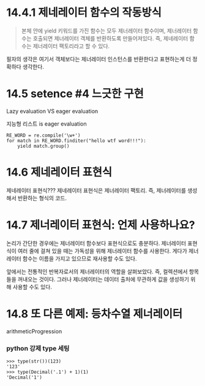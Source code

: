 # 14.4.1 제네레이터 함수의 작동방식


> 본체 안에 yield 키워드를 가진 함수는 모두 제너레이터 함수이며, 제너레이터 함수는 호출되면 제너레이터 객체를 반환하도록 만들어져있다. 즉, 제네레이터 함수는 제너레이터 팩토리라고 할 수 있다.

필자의 생각은 여기서 객체보다는 제너레이터 인스턴스를 반환한다고 표현하는게 더 정확하다 생각한다.


# 14.5 setence #4 느긋한 구현
Lazy evaluation VS eager evaluation

지능형 리스트 is eager evaluation

```
RE_WORD = re.compile('\w+')
for match in RE_WORD.finditer("hello wtf word!!!"):
	yield match.group()
```



# 14.6 제네레이터 표현식
제네레이터 표현식???
제네레이터 표현식은 제너레이터 팩토리. 즉, 제너레이터를 생성해서 반환하는 형식의 코드.


# 14.7 제너레이터 표현식: 언제 사용하나요?

논리가 간단한 경우에는 제너레이터 함수보다 표현식으로도 충분하다.  제너레이터 표현식이 여러 줄에 걸쳐 있을 때는 가독성을 위해 제너레이터 함수를 사용한다. 게다가 제너레이터 함수는 이름을 가지고 있으므로 재사용할 수도 있다.

앞에서는 전통적인 반복자로서의 제너레이터의 역할을 살펴보았다. 즉, 컬렉션에서 항목들을 꺼내오는 것이다. 그러나 제너레이터는 데이터 출처에 무관하게 값을 생성하기 위해 사용할 수도 있다.


# 14.8 또 다른 예제: 등차수열 제너레이터
arithmeticProgression

### python 강제 type 세팅
```
>>> type(str())(123)
'123'
>>> type(Decimal('.1') + 1)(1)
'Decimal('1')
```




